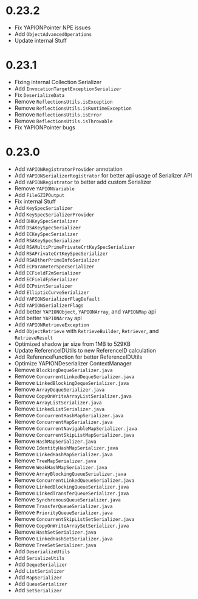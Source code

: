 # 0.23.2

- Fix YAPIONPointer NPE issues
- Add `ObjectAdvancedOperations`
- Update internal Stuff

# 0.23.1

- Fixing internal Collection Serializer
- Add `InvocationTargetExceptionSerializer`
- Fix `DeserializeData`
- Remove `ReflectionsUtils.isException`
- Remove `ReflectionsUtils.isRuntimeException`
- Remove `ReflectionsUtils.isError`
- Remove `ReflectionsUtils.isThrowable`
- Fix YAPIONPointer bugs

# 0.23.0

- Add `YAPIONRegistratorProvider` annotation
- Add `YAPIONSerializerRegistrator` for better api usage of Serializer API
- Add `YAPIONRegistrator` to better add custom Serializer
- Remove `YAPIONVariable`
- Add `FileGZIPOutput`
- Fix internal Stuff
- Add `KeySpecSerializer`
- Add `KeySpecSerializerProvider`
- Add `DHKeySpecSerializer`
- Add `DSAKeySpecSerializer`
- Add `ECKeySpecSerializer`
- Add `RSAKeySpecSerializer`
- Add `RSAMultiPrimePrivateCrtKeySpecSerializer`
- Add `RSAPrivateCrtKeySpecSerializer`
- Add `RSAOtherPrimeInfoSerializer`
- Add `ECParameterSpecSerializer`
- Add `ECFieldF2mSerializer`
- Add `ECFieldFpSerializer`
- Add `ECPointSerializer`
- Add `EllipticCurveSerializer`
- Add `YAPIONSerializerFlagDefault`
- Add `YAPIONSerializerFlags`
- Add better `YAPIONObject`, `YAPIONArray`, and `YAPIONMap` api
- Add better `YAPIONArray` api
- Add `YAPIONRetrieveException`
- Add `ObjectRetrieve` with `RetrieveBuilder`, `Retriever`, and `RetrieveResult`
- Optimized shadow jar size from 1MB to 529KB
- Update ReferenceIDUtils to new ReferenceID calculation
- Add ReferenceFunction for better ReferenceIDUtils
- Optimize YAPIONDeserializer ContextManager
- Remove `BlockingDequeSerializer.java`
- Remove `ConcurrentLinkedDequeSerializer.java`
- Remove `LinkedBlockingDequeSerializer.java`
- Remove `ArrayDequeSerializer.java`
- Remove `CopyOnWriteArrayListSerializer.java`
- Remove `ArrayListSerializer.java`
- Remove `LinkedListSerializer.java`
- Remove `ConcurrentHashMapSerializer.java`
- Remove `ConcurrentMapSerializer.java`
- Remove `ConcurrentNavigableMapSerializer.java`
- Remove `ConcurrentSkipListMapSerializer.java`
- Remove `HashMapSerializer.java`
- Remove `IdentityHashMapSerializer.java`
- Remove `LinkedHashMapSerializer.java`
- Remove `TreeMapSerializer.java`
- Remove `WeakHashMapSerializer.java`
- Remove `ArrayBlockingQueueSerializer.java`
- Remove `ConcurrentLinkedQueueSerializer.java`
- Remove `LinkedBlockingQueueSerializer.java`
- Remove `LinkedTransferQueueSerializer.java`
- Remove `SynchronousQueueSerializer.java`
- Remove `TransferQueueSerializer.java`
- Remove `PriorityQueueSerializer.java`
- Remove `ConcurrentSkipListSetSerializer.java`
- Remove `CopyOnWriteArraySetSerializer.java`
- Remove `HashSetSerializer.java`
- Remove `LinkedHashSetSerializer.java`
- Remove `TreeSetSerializer.java`
- Add `DeserializeUtils`
- Add `SerializeUtils`
- Add `DequeSerializer`
- Add `ListSerializer`
- Add `MapSerializer`
- Add `QueueSerializer`
- Add `SetSerializer`